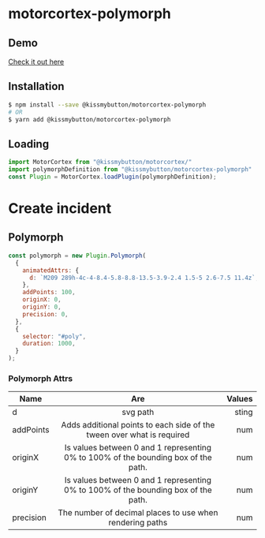 # motorcortex-polymorph

## Demo
[Check it out here](https://kissmybutton.github.io/motorcortex-polymorph/demo/index.html)

## Installation

```bash
$ npm install --save @kissmybutton/motorcortex-polymorph
# OR
$ yarn add @kissmybutton/motorcortex-polymorph
```

## Loading

```javascript
import MotorCortex from "@kissmybutton/motorcortex/"
import polymorphDefinition from "@kissmybutton/motorcortex-polymorph"
const Plugin = MotorCortex.loadPlugin(polymorphDefinition);
```

# Create incident

## Polymorph

```javascript
const polymorph = new Plugin.Polymorph(
  {
    animatedAttrs: {
      d: `M209 289h-4c-4-8.4-5.8-8.8-13.5-3.9-2.4 1.5-5 2.6-7.5 11.4z`,
    },
    addPoints: 100,
    originX: 0,
    originY: 0,
    precision: 0,
  },
  {
    selector: "#poly",
    duration: 1000,
  }
);
```

### Polymorph Attrs

| Name        | Are           | Values  |
| ------------- |:-------------:| -----:|
| d     | svg path  | sting |
| addPoints     | Adds additional points to each side of the tween over what is required  | num |
|  originX   | Is values between 0 and 1 representing 0% to 100% of the bounding box of the path. | num |
| originY     | Is values between 0 and 1 representing 0% to 100% of the bounding box of the path.  | num |
| precision     | The number of decimal places to use when rendering paths  | num |


